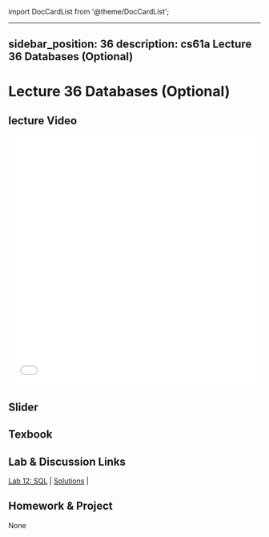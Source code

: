 import DocCardList from '@theme/DocCardList';

---
sidebar_position: 36
description: cs61a  Lecture 36 Databases (Optional)
---
# Lecture 36 Databases (Optional)
## lecture Video

<iframe src="//player.bilibili.com/player.html?aid=277746636&bvid=BV17c411f78k&cid=1311465503&p=1&high_quality=1&danmaku=0" scrolling="no" border="0" frameborder="no" framespacing="0" allowfullscreen="true" allowfullscreen="allowfullscreen" width="100%" height="500" scrolling="no" frameborder="0" sandbox="allow-top-navigation allow-same-origin allow-forms allow-scripts"> </iframe>

## Slider

## Texbook


## Lab & Discussion Links
[Lab 12: SQL](./lab/lab12.md) | [Solutions](./lab/sol-lab12.md) | 

## Homework & Project
None


<DocCardList />

